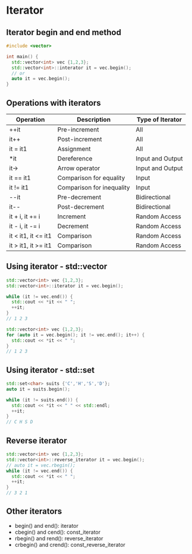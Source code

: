 # Iterator

## Iterator begin and end method

```cpp
#include <vector>

int main() {
  std::vector<int> vec {1,2,3};
  std::vector<int>::interator it = vec.begin();
  // or
  auto it = vec.begin();
}
```

## Operations with iterators

| Operation | Description | Type of Iterator|
|---|---|---|
| ++it | Pre-increment | All |
| it++ | Post-increment | All |
| it = it1 | Assignment | All |
| *it | Dereference | Input and Output |
| it-> | Arrow operator | Input and Output |
| it == it1 | Comparison for equality | Input |
| it != it1 | Comparison for inequality | Input |
| --it | Pre-decrement | Bidirectional |
| it-- | Post-decrement | Bidirectional |
| it + i, it += i | Increment | Random Access |
| it - i, it -= i | Decrement | Random Access |
| it < it1, it <= it1 | Comparison | Random Access |
| it > it1, it >= it1 | Comparison | Random Access |

## Using iterator - std::vector

```cpp
std::vector<int> vec {1,2,3};
std::vector<int>::iterator it = vec.begin();

while (it != vec.end()) {
  std::cout << *it << " ";
  ++it;
}
// 1 2 3
```

```cpp
std::vector<int> vec {1,2,3};
for (auto it = vec.begin(); it != vec.end(); it++) {
  std::cout << *it << " ";
}
// 1 2 3
```

## Using iterator - std::set

```cpp
std::set<char> suits {'C','H','S','D'};
auto it = suits.begin();

while (it != suits.end()) {
  std::cout << *it << " " << std::endl;
  ++it;
}
// C H S D
```

## Reverse iterator

```cpp
std::vector<int> vec {1,2,3};
std::vector<int>::reverse_iterator it = vec.begin();
// auto it = vec.rbegin();
while (it != vec.end()) {
  std::cout << *it << " ";
  ++it;
}
// 3 2 1
```

## Other iterators

- begin() and end(): iterator
- cbegin() and cend(): const_iterator
- rbegin() and rend(): reverse_iterator
- crbegin() and crend(): const_reverse_iterator
